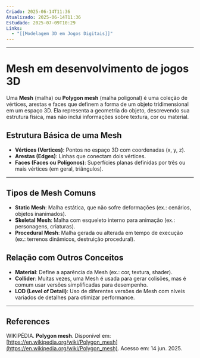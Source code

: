 ```yaml
---
Criado: 2025-06-14T11:36
Atualizado: 2025-06-14T11:36
Estudado: 2025-07-09T10:29
Links:
  - "[[Modelagem 3D em Jogos Digitais]]"
---
```

---
# Mesh em desenvolvimento de jogos 3D

Uma **Mesh** (malha) ou **Polygon mesh** (malha poligonal) é uma coleção de vértices, arestas e faces que definem a forma de um objeto tridimensional em um espaço 3D. Ela representa a geometria do objeto, descrevendo sua estrutura física, mas não inclui informações sobre textura, cor ou material.

## Estrutura Básica de uma Mesh

- **Vértices (Vertices)**: Pontos no espaço 3D com coordenadas (x, y, z).
- **Arestas (Edges)**: Linhas que conectam dois vértices.
- **Faces (Faces ou Polígonos)**: Superfícies planas definidas por três ou mais vértices (em geral, triângulos).    

---

## Tipos de Mesh Comuns

- **Static Mesh**: Malha estática, que não sofre deformações (ex.: cenários, objetos inanimados).
- **Skeletal Mesh**: Malha com esqueleto interno para animação (ex.: personagens, criaturas).
- **Procedural Mesh**: Malha gerada ou alterada em tempo de execução (ex.: terrenos dinâmicos, destruição procedural).

## Relação com Outros Conceitos

- **Material**: Define a aparência da Mesh (ex.: cor, textura, shader).
- **Collider**: Muitas vezes, uma Mesh é usada para gerar colisões, mas é comum usar versões simplificadas para desempenho.
- **LOD (Level of Detail)**: Uso de diferentes versões de Mesh com níveis variados de detalhes para otimizar performance.

---
## References

WIKIPÉDIA. **Polygon mesh**. Disponível em: [https://en.wikipedia.org/wiki/Polygon_mesh](https://en.wikipedia.org/wiki/Polygon_mesh). Acesso em: 14 jun. 2025.
